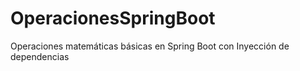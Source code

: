 # OperacionesSpringBoot
Operaciones matemáticas básicas en Spring Boot  con Inyección de dependencias 
